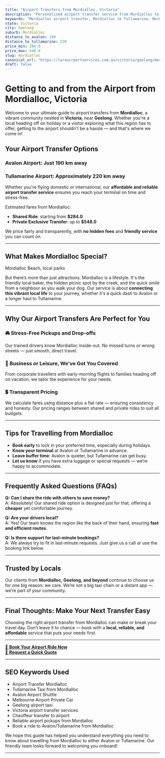 ```yaml
---
title: "Airport Transfers from Mordialloc, Victoria"
description: "Personalised airport transfer service from Mordialloc to Avalon and Tullamarine airports. Enjoy a smooth, affordable ride with us!"
keywords: "Mordialloc airport transfer, Mordialloc to Tullamarine, Mordialloc to Avalon, airport taxi Mordialloc, private airport transfer Mordialloc, shared ride Mordialloc, Mordialloc transfers, airport shuttle Mordialloc, book Mordialloc airport taxi, affordable Mordialloc airport transfer, Mordialloc airport transfer service, airport transfer Geelong, airport transfer Melbourne, Melbourne airport taxi, airport transfers Victoria, Tullamarine airport shuttle, Avalon airport transfers, Melbourne private transfer, airport transport services Melbourne"
state: Victoria
city: Geelong
suburb: Mordialloc
distance_to_avalon: 190
distance_to_tullamarine: 220
price_min: 284.0
price_max: 548.0
slug: mordialloc
canonical_url: "https://laraairportservices.com.au/victoria/geelong/mordialloc/"
draft: false
---
```


# Getting to and from the Airport from Mordialloc, Victoria

Welcome to your ultimate guide to airport transfers from **Mordialloc**, a vibrant community nestled in **Victoria**, near **Geelong**. Whether you're a local heading off on holiday or a visitor exploring what this region has to offer, getting to the airport shouldn't be a hassle — and that's where we come in!

## Your Airport Transfer Options

### Avalon Airport: Just 190 km away  
### Tullamarine Airport: Approximately 220 km away

Whether you're flying domestic or international, our **affordable and reliable airport transfer service** ensures you reach your terminal on time and stress-free.

Estimated fares from Mordialloc:
- **Shared Ride**: starting from **$284.0**
- **Private Exclusive Transfer**: up to **$548.0**

We price fairly and transparently, with **no hidden fees** and **friendly service** you can count on.

---

## What Makes Mordialloc Special?

Mordialloc Beach, local parks

But there’s more than just attractions. Mordialloc is a lifestyle. It's the friendly local baker, the hidden picnic spot by the creek, and the quick smile from a neighbour as you walk your dog. Our service is about **connecting this vibrant local life** to your journey, whether it's a quick dash to Avalon or a longer haul to Tullamarine.

---

## Why Our Airport Transfers Are Perfect for You

### 🚘 Stress-Free Pickups and Drop-offs
Our trained drivers know Mordialloc inside-out. No missed turns or wrong streets — just smooth, direct travel.

### 💼 Business or Leisure, We’ve Got You Covered
From corporate travellers with early-morning flights to families heading off on vacation, we tailor the experience for your needs.

### 💲 Transparent Pricing
We calculate fares using distance plus a flat rate — ensuring consistency and honesty. Our pricing ranges between shared and private rides to suit all budgets.

---

## Tips for Travelling from Mordialloc

- **Book early** to lock in your preferred time, especially during holidays.
- **Know your terminal** at Avalon or Tullamarine in advance.
- **Leave buffer time**: Avalon is quieter, but Tullamarine can get busy.
- **Let us know** if you have extra luggage or special requests — we’re happy to accommodate.

---

## Frequently Asked Questions (FAQs)

**Q: Can I share the ride with others to save money?**  
A: Absolutely! Our shared ride option is designed just for that, offering a **cheaper** yet comfortable journey.

**Q: Are your drivers local?**  
A: Yes! Our team knows the region like the back of their hand, ensuring **fast and efficient routes**.

**Q: Is there support for last-minute bookings?**  
A: We always try to fit in last-minute requests. Just give us a call or use the booking link below.

---

## Trusted by Locals

Our clients from **Mordialloc, Geelong, and beyond** continue to choose us for one big reason: we care. We’re not a big taxi chain or a distant app — we’re part of your community.

---

## Final Thoughts: Make Your Next Transfer Easy

Choosing the right airport transfer from Mordialloc can make or break your travel day. Don’t leave it to chance — book with a **local, reliable, and affordable** service that puts your needs first.

---

[📅 **Book Your Airport Ride Now**](https://laraairportservices.square.site/s/appointments)  
[📧 **Request a Quick Quote**](https://laraairportservices.square.site/contact-us)

---

## SEO Keywords Used
- Airport Transfer Mordialloc
- Tullamarine Taxi from Mordialloc
- Avalon Airport Shuttle
- Melbourne Airport Private Car
- Geelong airport taxi
- Victoria airport transfer services
- Chauffeur transfer to airport
- Reliable airport pickups from Mordialloc
- Book a ride to Avalon/Tullamarine from Mordialloc

We hope this guide has helped you understand everything you need to know about travelling from Mordialloc to either Avalon or Tullamarine. Our friendly team looks forward to welcoming you onboard!

---
